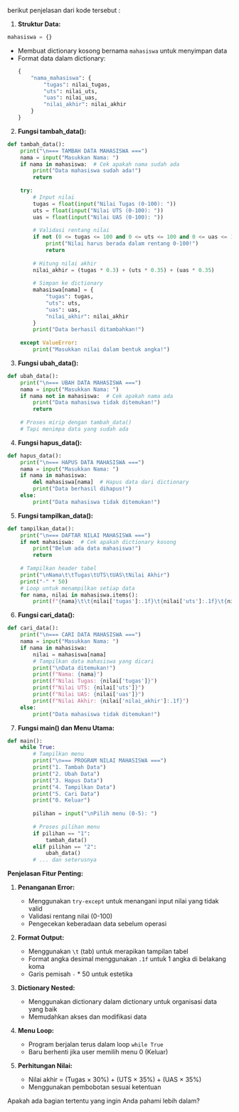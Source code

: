 berikut penjelasan dari kode tersebut :

1. **Struktur Data:**
```python
mahasiswa = {}
```
- Membuat dictionary kosong bernama `mahasiswa` untuk menyimpan data
- Format data dalam dictionary:
  ```python
  {
      "nama_mahasiswa": {
          "tugas": nilai_tugas,
          "uts": nilai_uts,
          "uas": nilai_uas,
          "nilai_akhir": nilai_akhir
      }
  }
  ```

2. **Fungsi tambah_data():**
```python
def tambah_data():
    print("\n=== TAMBAH DATA MAHASISWA ===")
    nama = input("Masukkan Nama: ")
    if nama in mahasiswa:  # Cek apakah nama sudah ada
        print("Data mahasiswa sudah ada!")
        return
    
    try:
        # Input nilai
        tugas = float(input("Nilai Tugas (0-100): "))
        uts = float(input("Nilai UTS (0-100): "))
        uas = float(input("Nilai UAS (0-100): "))
        
        # Validasi rentang nilai
        if not (0 <= tugas <= 100 and 0 <= uts <= 100 and 0 <= uas <= 100):
            print("Nilai harus berada dalam rentang 0-100!")
            return
        
        # Hitung nilai akhir
        nilai_akhir = (tugas * 0.3) + (uts * 0.35) + (uas * 0.35)
        
        # Simpan ke dictionary
        mahasiswa[nama] = {
            "tugas": tugas,
            "uts": uts,
            "uas": uas,
            "nilai_akhir": nilai_akhir
        }
        print("Data berhasil ditambahkan!")
        
    except ValueError:
        print("Masukkan nilai dalam bentuk angka!")
```

3. **Fungsi ubah_data():**
```python
def ubah_data():
    print("\n=== UBAH DATA MAHASISWA ===")
    nama = input("Masukkan Nama: ")
    if nama not in mahasiswa:  # Cek apakah nama ada
        print("Data mahasiswa tidak ditemukan!")
        return
    
    # Proses mirip dengan tambah_data()
    # Tapi menimpa data yang sudah ada
```

4. **Fungsi hapus_data():**
```python
def hapus_data():
    print("\n=== HAPUS DATA MAHASISWA ===")
    nama = input("Masukkan Nama: ")
    if nama in mahasiswa:
        del mahasiswa[nama]  # Hapus data dari dictionary
        print("Data berhasil dihapus!")
    else:
        print("Data mahasiswa tidak ditemukan!")
```

5. **Fungsi tampilkan_data():**
```python
def tampilkan_data():
    print("\n=== DAFTAR NILAI MAHASISWA ===")
    if not mahasiswa:  # Cek apakah dictionary kosong
        print("Belum ada data mahasiswa!")
        return
    
    # Tampilkan header tabel
    print("\nNama\t\tTugas\tUTS\tUAS\tNilai Akhir")
    print("-" * 50)
    # Loop untuk menampilkan setiap data
    for nama, nilai in mahasiswa.items():
        print(f"{nama}\t\t{nilai['tugas']:.1f}\t{nilai['uts']:.1f}\t{nilai['uas']:.1f}\t{nilai['nilai_akhir']:.1f}")
```

6. **Fungsi cari_data():**
```python
def cari_data():
    print("\n=== CARI DATA MAHASISWA ===")
    nama = input("Masukkan Nama: ")
    if nama in mahasiswa:
        nilai = mahasiswa[nama]
        # Tampilkan data mahasiswa yang dicari
        print("\nData ditemukan!")
        print(f"Nama: {nama}")
        print(f"Nilai Tugas: {nilai['tugas']}")
        print(f"Nilai UTS: {nilai['uts']}")
        print(f"Nilai UAS: {nilai['uas']}")
        print(f"Nilai Akhir: {nilai['nilai_akhir']:.1f}")
    else:
        print("Data mahasiswa tidak ditemukan!")
```

7. **Fungsi main() dan Menu Utama:**
```python
def main():
    while True:
        # Tampilkan menu
        print("\n=== PROGRAM NILAI MAHASISWA ===")
        print("1. Tambah Data")
        print("2. Ubah Data")
        print("3. Hapus Data")
        print("4. Tampilkan Data")
        print("5. Cari Data")
        print("0. Keluar")
        
        pilihan = input("\nPilih menu (0-5): ")
        
        # Proses pilihan menu
        if pilihan == "1":
            tambah_data()
        elif pilihan == "2":
            ubah_data()
        # ... dan seterusnya
```

**Penjelasan Fitur Penting:**

1. **Penanganan Error:**
   - Menggunakan `try-except` untuk menangani input nilai yang tidak valid
   - Validasi rentang nilai (0-100)
   - Pengecekan keberadaan data sebelum operasi

2. **Format Output:**
   - Menggunakan `\t` (tab) untuk merapikan tampilan tabel
   - Format angka desimal menggunakan `.1f` untuk 1 angka di belakang koma
   - Garis pemisah `-` * 50 untuk estetika

3. **Dictionary Nested:**
   - Menggunakan dictionary dalam dictionary untuk organisasi data yang baik
   - Memudahkan akses dan modifikasi data

4. **Menu Loop:**
   - Program berjalan terus dalam loop `while True`
   - Baru berhenti jika user memilih menu 0 (Keluar)

5. **Perhitungan Nilai:**
   - Nilai akhir = (Tugas × 30%) + (UTS × 35%) + (UAS × 35%)
   - Menggunakan pembobotan sesuai ketentuan

Apakah ada bagian tertentu yang ingin Anda pahami lebih dalam?
